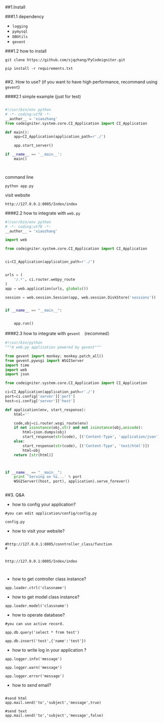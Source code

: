 ##1.Install

###1.1 dependency
+ `logging`
+ `pymysql`
+ `DBUtils`
+ `gevent`

###1.2 how to install
```
git clone https://github.com/sjqzhang/PyCodeigniter.git

pip install -r requirements.txt


```


##2. How to use? (if you want to have high performance, recommand using `gevent`)


####2.1 simple example (just for test)
```python

#!/usr/bin/env python
# -*- coding:utf8 -*-
__author__ = 'xiaozhang'
from codeigniter.system.core.CI_Application import CI_Application

def main():
    app=CI_Application(application_path=r'./')

    app.start_server()

if __name__ == '__main__':
    main()

    
```


command line

```
python app.py
```

visit website

```
http://127.0.0.1:8005/Index/index

```

####2.2 how to integrate with `web.py`

```python
#!/usr/bin/env python
# -*- coding:utf8 -*-
__author__ = 'xiaozhang'

import web

from codeigniter.system.core.CI_Application import CI_Application


ci=CI_Application(application_path=r'./')


urls = (
    '/.*', ci.router.webpy_route
)
app = web.application(urls, globals())

session = web.session.Session(app, web.session.DiskStore('sessions'))


if __name__ == "__main__":


    app.run()
```


####2.3 how to integrate with  `gevent`　(recommed）

```python
#!/usr/bin/python
"""A web.py application powered by gevent"""

from gevent import monkey; monkey.patch_all()
from gevent.pywsgi import WSGIServer
import time
import web
import json

from codeigniter.system.core.CI_Application import CI_Application

ci=CI_Application(application_path=r'./')
port=ci.config['server']['port']
host=ci.config['server']['host']

def application(env, start_response):
    html=''

    code,obj=ci.router.wsgi_route(env)
    if not isinstance(obj,str) and not isinstance(obj,unicode):
        html=json.dumps(obj)
        start_response(str(code), [('Content-Type', 'application/json')])
    else:
        start_response(str(code), [('Content-Type', 'text/html')])
        html=obj
    return [str(html)]



if __name__ == "__main__":
    print 'Serving on %s...' % port
    WSGIServer((host, port), application).serve_forever()



```



##3. Q&A


+ how to config your application?

```
#you can edit application/config/config.py 

config.py

```


+ how to visit your website?

```

#http://127.0.0.1:8005/conntroller_class/function
#


http://127.0.0.1:8005/Index/index



```


+ how to get controller class instance?

```
app.loader.ctrl('classname')

```


+ how to get model class instance?

```
app.loader.model('classname')

```

+ how to operate database?


```
#you can use active record.

app.db.query('select * from test')

app.db.insert('test',{'name':'test'})

```

+ how to write log in your application ?

```
app.logger.info('message')

app.logger.warn('message')

app.logger.error('message')

```

+ how to send email?

```

#send html
app.mail.send('to','subject','message',true)

#send text
app.mail.send('to','subject','message',false)


```